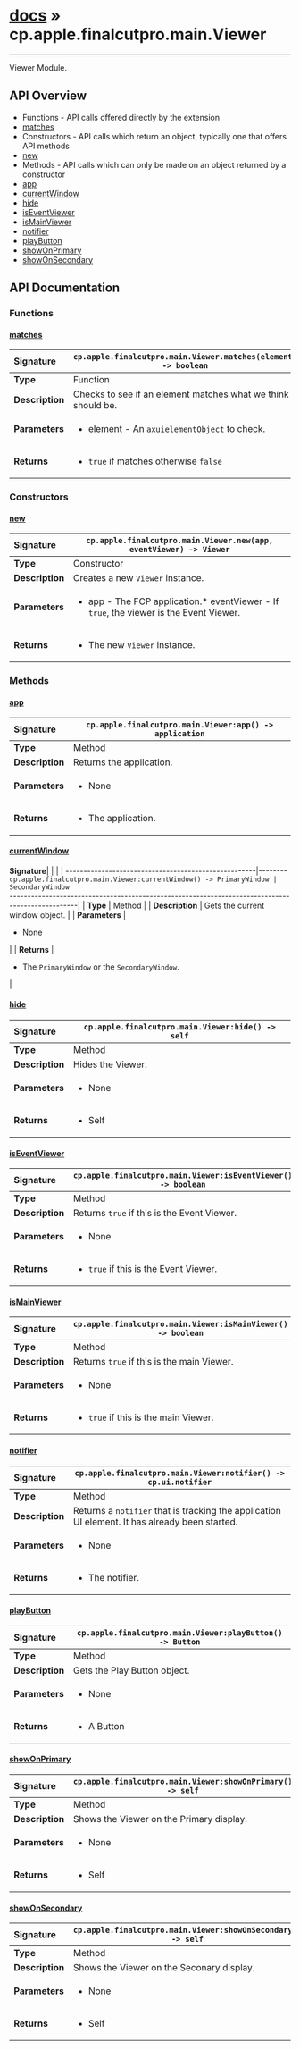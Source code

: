 # [docs](index.md) » cp.apple.finalcutpro.main.Viewer
---

Viewer Module.

## API Overview
* Functions - API calls offered directly by the extension
 * [matches](#matches)
* Constructors - API calls which return an object, typically one that offers API methods
 * [new](#new)
* Methods - API calls which can only be made on an object returned by a constructor
 * [app](#app)
 * [currentWindow](#currentwindow)
 * [hide](#hide)
 * [isEventViewer](#iseventviewer)
 * [isMainViewer](#ismainviewer)
 * [notifier](#notifier)
 * [playButton](#playbutton)
 * [showOnPrimary](#showonprimary)
 * [showOnSecondary](#showonsecondary)

## API Documentation

### Functions

#### [matches](#matches)
| <span style="float: left;">**Signature**</span> | <span style="float: left;">`cp.apple.finalcutpro.main.Viewer.matches(element) -> boolean` </span>                                                          |
| -----------------------------------------------------|---------------------------------------------------------------------------------------------------------|
| **Type**                                             | Function |
| **Description**                                      | Checks to see if an element matches what we think it should be. |
| **Parameters**                                       | <ul><li>element - An <code>axuielementObject</code> to check.</li></ul> |
| **Returns**                                          | <ul><li><code>true</code> if matches otherwise <code>false</code></li></ul> |

### Constructors

#### [new](#new)
| <span style="float: left;">**Signature**</span> | <span style="float: left;">`cp.apple.finalcutpro.main.Viewer.new(app, eventViewer) -> Viewer` </span>                                                          |
| -----------------------------------------------------|---------------------------------------------------------------------------------------------------------|
| **Type**                                             | Constructor |
| **Description**                                      | Creates a new `Viewer` instance. |
| **Parameters**                                       | <ul><li>app           - The FCP application.* eventViewer   - If <code>true</code>, the viewer is the Event Viewer.</li></ul> |
| **Returns**                                          | <ul><li>The new <code>Viewer</code> instance.</li></ul> |

### Methods

#### [app](#app)
| <span style="float: left;">**Signature**</span> | <span style="float: left;">`cp.apple.finalcutpro.main.Viewer:app() -> application` </span>                                                          |
| -----------------------------------------------------|---------------------------------------------------------------------------------------------------------|
| **Type**                                             | Method |
| **Description**                                      | Returns the application. |
| **Parameters**                                       | <ul><li>None</li></ul> |
| **Returns**                                          | <ul><li>The application.</li></ul> |

#### [currentWindow](#currentwindow)
| <span style="float: left;">**Signature**</span> | <span style="float: left;">`cp.apple.finalcutpro.main.Viewer:currentWindow() -> PrimaryWindow | SecondaryWindow` </span>                                                          |
| -----------------------------------------------------|---------------------------------------------------------------------------------------------------------|
| **Type**                                             | Method |
| **Description**                                      | Gets the current window object. |
| **Parameters**                                       | <ul><li>None</li></ul> |
| **Returns**                                          | <ul><li>The <code>PrimaryWindow</code> or the <code>SecondaryWindow</code>.</li></ul> |

#### [hide](#hide)
| <span style="float: left;">**Signature**</span> | <span style="float: left;">`cp.apple.finalcutpro.main.Viewer:hide() -> self` </span>                                                          |
| -----------------------------------------------------|---------------------------------------------------------------------------------------------------------|
| **Type**                                             | Method |
| **Description**                                      | Hides the Viewer. |
| **Parameters**                                       | <ul><li>None</li></ul> |
| **Returns**                                          | <ul><li>Self</li></ul> |

#### [isEventViewer](#iseventviewer)
| <span style="float: left;">**Signature**</span> | <span style="float: left;">`cp.apple.finalcutpro.main.Viewer:isEventViewer() -> boolean` </span>                                                          |
| -----------------------------------------------------|---------------------------------------------------------------------------------------------------------|
| **Type**                                             | Method |
| **Description**                                      | Returns `true` if this is the Event Viewer. |
| **Parameters**                                       | <ul><li>None</li></ul> |
| **Returns**                                          | <ul><li><code>true</code> if this is the Event Viewer.</li></ul> |

#### [isMainViewer](#ismainviewer)
| <span style="float: left;">**Signature**</span> | <span style="float: left;">`cp.apple.finalcutpro.main.Viewer:isMainViewer() -> boolean` </span>                                                          |
| -----------------------------------------------------|---------------------------------------------------------------------------------------------------------|
| **Type**                                             | Method |
| **Description**                                      | Returns `true` if this is the main Viewer. |
| **Parameters**                                       | <ul><li>None</li></ul> |
| **Returns**                                          | <ul><li><code>true</code> if this is the main Viewer.</li></ul> |

#### [notifier](#notifier)
| <span style="float: left;">**Signature**</span> | <span style="float: left;">`cp.apple.finalcutpro.main.Viewer:notifier() -> cp.ui.notifier` </span>                                                          |
| -----------------------------------------------------|---------------------------------------------------------------------------------------------------------|
| **Type**                                             | Method |
| **Description**                                      | Returns a `notifier` that is tracking the application UI element. It has already been started. |
| **Parameters**                                       | <ul><li>None</li></ul> |
| **Returns**                                          | <ul><li>The notifier.</li></ul> |

#### [playButton](#playbutton)
| <span style="float: left;">**Signature**</span> | <span style="float: left;">`cp.apple.finalcutpro.main.Viewer:playButton() -> Button` </span>                                                          |
| -----------------------------------------------------|---------------------------------------------------------------------------------------------------------|
| **Type**                                             | Method |
| **Description**                                      | Gets the Play Button object. |
| **Parameters**                                       | <ul><li>None</li></ul> |
| **Returns**                                          | <ul><li>A Button</li></ul> |

#### [showOnPrimary](#showonprimary)
| <span style="float: left;">**Signature**</span> | <span style="float: left;">`cp.apple.finalcutpro.main.Viewer:showOnPrimary() -> self` </span>                                                          |
| -----------------------------------------------------|---------------------------------------------------------------------------------------------------------|
| **Type**                                             | Method |
| **Description**                                      | Shows the Viewer on the Primary display. |
| **Parameters**                                       | <ul><li>None</li></ul> |
| **Returns**                                          | <ul><li>Self</li></ul> |

#### [showOnSecondary](#showonsecondary)
| <span style="float: left;">**Signature**</span> | <span style="float: left;">`cp.apple.finalcutpro.main.Viewer:showOnSecondary() -> self` </span>                                                          |
| -----------------------------------------------------|---------------------------------------------------------------------------------------------------------|
| **Type**                                             | Method |
| **Description**                                      | Shows the Viewer on the Seconary display. |
| **Parameters**                                       | <ul><li>None</li></ul> |
| **Returns**                                          | <ul><li>Self</li></ul> |

